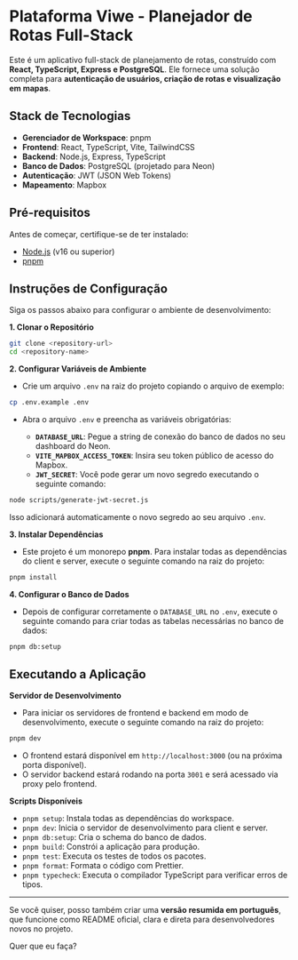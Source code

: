 
# Plataforma Viwe - Planejador de Rotas Full-Stack

Este é um aplicativo full-stack de planejamento de rotas, construído com **React, TypeScript, Express e PostgreSQL**. Ele fornece uma solução completa para **autenticação de usuários, criação de rotas e visualização em mapas**.

## Stack de Tecnologias

* **Gerenciador de Workspace**: pnpm
* **Frontend**: React, TypeScript, Vite, TailwindCSS
* **Backend**: Node.js, Express, TypeScript
* **Banco de Dados**: PostgreSQL (projetado para Neon)
* **Autenticação**: JWT (JSON Web Tokens)
* **Mapeamento**: Mapbox

## Pré-requisitos

Antes de começar, certifique-se de ter instalado:

* [Node.js](https://nodejs.org/) (v16 ou superior)
* [pnpm](https://pnpm.io/installation)

## Instruções de Configuração

Siga os passos abaixo para configurar o ambiente de desenvolvimento:

**1. Clonar o Repositório**

```bash
git clone <repository-url>
cd <repository-name>
```

**2. Configurar Variáveis de Ambiente**

* Crie um arquivo `.env` na raiz do projeto copiando o arquivo de exemplo:

```bash
cp .env.example .env
```

* Abra o arquivo `.env` e preencha as variáveis obrigatórias:

  * **`DATABASE_URL`**: Pegue a string de conexão do banco de dados no seu dashboard do Neon.
  * **`VITE_MAPBOX_ACCESS_TOKEN`**: Insira seu token público de acesso do Mapbox.
  * **`JWT_SECRET`**: Você pode gerar um novo segredo executando o seguinte comando:

```bash
node scripts/generate-jwt-secret.js
```

Isso adicionará automaticamente o novo segredo ao seu arquivo `.env`.

**3. Instalar Dependências**

* Este projeto é um monorepo **pnpm**. Para instalar todas as dependências do client e server, execute o seguinte comando na raiz do projeto:

```bash
pnpm install
```

**4. Configurar o Banco de Dados**

* Depois de configurar corretamente o `DATABASE_URL` no `.env`, execute o seguinte comando para criar todas as tabelas necessárias no banco de dados:

```bash
pnpm db:setup
```

## Executando a Aplicação

**Servidor de Desenvolvimento**

* Para iniciar os servidores de frontend e backend em modo de desenvolvimento, execute o seguinte comando na raiz do projeto:

```bash
pnpm dev
```

* O frontend estará disponível em `http://localhost:3000` (ou na próxima porta disponível).
* O servidor backend estará rodando na porta `3001` e será acessado via proxy pelo frontend.

**Scripts Disponíveis**

* `pnpm setup`: Instala todas as dependências do workspace.
* `pnpm dev`: Inicia o servidor de desenvolvimento para client e server.
* `pnpm db:setup`: Cria o schema do banco de dados.
* `pnpm build`: Constrói a aplicação para produção.
* `pnpm test`: Executa os testes de todos os pacotes.
* `pnpm format`: Formata o código com Prettier.
* `pnpm typecheck`: Executa o compilador TypeScript para verificar erros de tipos.

---

Se você quiser, posso também criar uma **versão resumida em português**, que funcione como README oficial, clara e direta para desenvolvedores novos no projeto.

Quer que eu faça?
